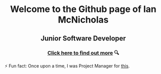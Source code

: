 # <p align="center">Welcome to the Github page of Ian McNicholas<p>

## <p align="center">Junior Software Developer<p>
  
### <p align="center">[Click here to find out more](https://www.github.com/ianmcnicholas/cv) 🔍<p>
  
  
⚡ Fun fact:  Once upon a time, I was Project Manager for [this](https://user-images.githubusercontent.com/75983723/118269844-1d636480-b4b7-11eb-9ef1-7033c0a85b42.jpeg).

<!--
**ianmcnicholas/ianmcnicholas** is a ✨ _special_ ✨ repository because its `README.md` (this file) appears on your GitHub profile.

Here are some ideas to get you started:

- 🔭 I’m currently working on ...
- 🌱 I’m currently learning ...
- 👯 I’m looking to collaborate on ...
- 🤔 I’m looking for help with ...
- 💬 Ask me about ...
- 📫 How to reach me: ...
- 😄 Pronouns: ...
- 
-->
